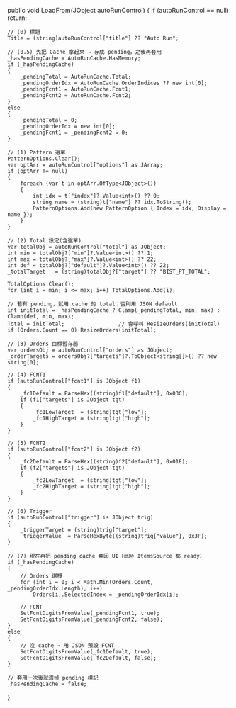 public void LoadFrom(JObject autoRunControl)
{
    if (autoRunControl == null) return;

    // (0) 標題
    Title = (string)autoRunControl["title"] ?? "Auto Run";

    // (0.5) 先把 Cache 拿起來 → 存成 pending，之後再套用
    _hasPendingCache = AutoRunCache.HasMemory;
    if (_hasPendingCache)
    {
        _pendingTotal = AutoRunCache.Total;
        _pendingOrderIdx = AutoRunCache.OrderIndices ?? new int[0];
        _pendingFcnt1 = AutoRunCache.Fcnt1;
        _pendingFcnt2 = AutoRunCache.Fcnt2;
    }
    else
    {
        _pendingTotal = 0;
        _pendingOrderIdx = new int[0];
        _pendingFcnt1 = _pendingFcnt2 = 0;
    }

    // (1) Pattern 選單
    PatternOptions.Clear();
    var optArr = autoRunControl["options"] as JArray;
    if (optArr != null)
    {
        foreach (var t in optArr.OfType<JObject>())
        {
            int idx = t["index"]?.Value<int>() ?? 0;
            string name = (string)t["name"] ?? idx.ToString();
            PatternOptions.Add(new PatternOption { Index = idx, Display = name });
        }
    }

    // (2) Total 設定(含選單)
    var totalObj = autoRunControl["total"] as JObject;
    int min = totalObj?["min"]?.Value<int>() ?? 1;
    int max = totalObj?["max"]?.Value<int>() ?? 22;
    int def = totalObj?["default"]?.Value<int>() ?? 22;
    _totalTarget   = (string)totalObj?["target"] ?? "BIST_PT_TOTAL";

    TotalOptions.Clear();
    for (int i = min; i <= max; i++) TotalOptions.Add(i);

    // 若有 pending，就用 cache 的 total；否則用 JSON default
    int initTotal = _hasPendingCache ? Clamp(_pendingTotal, min, max) : Clamp(def, min, max);
    Total = initTotal;                 // 會呼叫 ResizeOrders(initTotal)
    if (Orders.Count == 0) ResizeOrders(initTotal);

    // (3) Orders 目標暫存器
    var ordersObj = autoRunControl["orders"] as JObject;
    _orderTargets = ordersObj?["targets"]?.ToObject<string[]>() ?? new string[0];

    // (4) FCNT1
    if (autoRunControl["fcnt1"] is JObject f1)
    {
        _fc1Default = ParseHex((string)f1["default"], 0x03C);
        if (f1["targets"] is JObject tgt)
        {
            _fc1LowTarget  = (string)tgt["low"];
            _fc1HighTarget = (string)tgt["high"];
        }
    }

    // (5) FCNT2
    if (autoRunControl["fcnt2"] is JObject f2)
    {
        _fc2Default = ParseHex((string)f2["default"], 0x01E);
        if (f2["targets"] is JObject tgt)
        {
            _fc2LowTarget  = (string)tgt["low"];
            _fc2HighTarget = (string)tgt["high"];
        }
    }

    // (6) Trigger
    if (autoRunControl["trigger"] is JObject trig)
    {
        _triggerTarget = (string)trig["target"];
        _triggerValue  = ParseHexByte((string)trig["value"], 0x3F);
    }

    // (7) 現在再把 pending cache 套回 UI（此時 ItemsSource 都 ready）
    if (_hasPendingCache)
    {
        // Orders 選擇
        for (int i = 0; i < Math.Min(Orders.Count, _pendingOrderIdx.Length); i++)
            Orders[i].SelectedIndex = _pendingOrderIdx[i];

        // FCNT
        SetFcntDigitsFromValue(_pendingFcnt1, true);
        SetFcntDigitsFromValue(_pendingFcnt2, false);
    }
    else
    {
        // 沒 cache → 用 JSON 預設 FCNT
        SetFcntDigitsFromValue(_fc1Default, true);
        SetFcntDigitsFromValue(_fc2Default, false);
    }

    // 套用一次後就清掉 pending 標記
    _hasPendingCache = false;
}